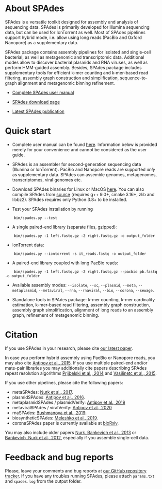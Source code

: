 # About SPAdes

SPAdes is a versatile toolkit designed for assembly and analysis of sequencing data.
SPAdes is primarily developed for Illumina sequencing data, but can be used for IonTorrent as well. Most of SPAdes pipelines support hybrid mode, i.e. allow using long reads (PacBio and Oxford Nanopore) as a supplementary data.

SPAdes package contains assembly pipelines for isolated and single-cell bacterial, as well as metagenomic and transcriptomic data.
Additional modes allow to discover bacterial plasmids and RNA viruses, as well as perform HMM-guided assembly.
Besides, SPAdes package includes supplementary tools for efficient k-mer counting and k-mer-based read filtering, assembly graph construction and simplification, sequence-to-graph alignment and metagenomic binning refinement.

- [Complete SPAdes user manual](https://ablab.github.io/spades/)

- [SPAdes download page](https://github.com/ablab/spades/releases/latest/)

- [Latest SPAdes publication](https://currentprotocols.onlinelibrary.wiley.com/doi/abs/10.1002/cpbi.102)


# Quick start

- Complete user manual can be found [here](https://ablab.github.io/spades/). Information below is provided merely for your convenience and cannot be considered as the user guide.

- SPAdes is an assembler for second-generation sequencing data (Illumina or IonTorrent). PacBio and Nanopore reads are supported *only* as supplementary data. SPAdes can assemble genomes, metagenomes, transcriptomes, viral genomes etc. 

- Download SPAdes binaries for Linux or MacOS [here](https://github.com/ablab/spades/releases/latest/). You can also compile SPAdes from [source](https://github.com/ablab/spades/releases/latest/) (requires g++ 9.0+, cmake 3.16+, zlib and libbz2). SPAdes requires only Python 3.8+ to be installed.

- Test your SPAdes installation by running

```
    bin/spades.py --test
```

- A single paired-end library (separate files, gzipped):

```
    bin/spades.py -1 left.fastq.gz -2 right.fastq.gz -o output_folder
```


- IonTorrent data:
```
    bin/spades.py --iontorrent -s it_reads.fastq -o output_folder
```

- A paired-end library coupled with long PacBio reads:

```
    bin/spades.py -1 left.fastq.gz -2 right.fastq.gz --pacbio pb.fastq -o output_folder
```

- Available assembly modes: `--isolate`, `--sc`, `--plasmid`, `--meta`, `--metaplasmid`, `--metaviral`, `--rna`, `--rnaviral`,  `--bio`, `--corona`, `--sewage`.

- Standalone tools in SPAdes package: k-mer counting, k-mer cardinality estimation, k-mer-based read filtering, assembly graph construction, assembly graph simplification, alignment of long reads to an assembly graph, refinement of metagenomic binning.


# Citation
If you use SPAdes in your research, please cite [our latest paper](https://currentprotocols.onlinelibrary.wiley.com/doi/abs/10.1002/cpbi.102).

In case you perform hybrid assembly using  PacBio or Nanopore reads, you may also cite [Antipov et al., 2015](http://bioinformatics.oxfordjournals.org/content/early/2015/11/20/bioinformatics.btv688.short). If you use multiple paired-end and/or mate-pair libraries you may additionally cite papers describing SPAdes repeat resolution algorithms [Prjibelski et al., 2014](http://bioinformatics.oxfordjournals.org/content/30/12/i293.short) and [Vasilinetc et al., 2015](http://bioinformatics.oxfordjournals.org/content/31/20/3262.abstract). 

If you use other pipelines, please cite the following papers:

-   metaSPAdes: [Nurk et al., 2017](https://genome.cshlp.org/content/27/5/824.short).
-   plasmidSPAdes: [Antipov et al., 2016](https://academic.oup.com/bioinformatics/article/32/22/3380/2525610).
-   metaplasmidSPAdes / plasmidVerify: [Antipov et al., 2019](https://genome.cshlp.org/content/29/6/961.short)
-   metaviralSPAdes / viralVerify: [Antipov et al., 2020](https://academic.oup.com/bioinformatics/article-abstract/36/14/4126/5837667)
-   rnaSPAdes: [Bushmanova et al., 2019](https://academic.oup.com/gigascience/article/8/9/giz100/5559527).
-   biosyntheticSPAdes: [Meleshko et al., 2019](https://genome.cshlp.org/content/early/2019/06/03/gr.243477.118?top=1).
-   coronaSPAdes paper is currently available at [bioRxiv](https://www.biorxiv.org/content/10.1101/2020.07.28.224584v1.abstract).

You may also include older papers [Nurk, Bankevich et al., 2013](http://link.springer.com/chapter/10.1007%2F978-3-642-37195-0_13) or [Bankevich, Nurk et al., 2012](http://online.liebertpub.com/doi/abs/10.1089/cmb.2012.0021), especially if you assemble single-cell data.


# Feedback and bug reports

Please, leave your comments and bug reports at [our GitHub repository tracker](https://github.com/ablab/spades/issues). If you have any troubles running SPAdes, please attach `params.txt` and `spades.log` from the output folder.


